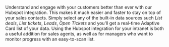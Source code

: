 Understand and engage with your customers better than ever with our Hubspot integration. This makes it much easier and faster to stay on top of your sales contacts. Simply select any of the built-in data sources such *List deals*, *List tickets*, *Leads*, *Open Tickets* and you'll get a real-time Adaptive Card list of your data. Using the Hubspot integration for your intranet is both a useful addition for sales agents, as well as for managers who want to monitor progress with an easy-to-scan list.